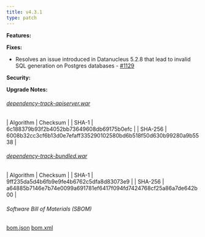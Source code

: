 ```yaml
---
title: v4.3.1
type: patch
---
```


**Features:**

**Fixes:**
* Resolves an issue introduced in Datanucleus 5.2.8 that lead to invalid SQL generation on Postgres databases - [#1129](https://github.com/DependencyTrack/dependency-track/issues/1129)

**Security:**

**Upgrade Notes:**


###### [dependency-track-apiserver.war](https://github.com/DependencyTrack/dependency-track/releases/download/4.3.1/dependency-track-apiserver.war)

| Algorithm | Checksum |
| SHA-1     | 6c188379b93f2b4052bb73649608db69175b0efc |
| SHA-256   | 6008b32cc3cf6b13d0e7efaff335290102580bd6b518f50d630b99280a9b5538 |

###### [dependency-track-bundled.war](https://github.com/DependencyTrack/dependency-track/releases/download/4.3.1/dependency-track-bundled.war)

| Algorithm | Checksum |
| SHA-1     | 9ff235da5d4b6fb9e9fe4b6762c5dfa8d83073e9 |
| SHA-256   | a64885b7146e7b74e0099a691781ef6417f094fd7424768cf25a86a7de642b00 |

###### Software Bill of Materials (SBOM) ######

[bom.json](https://github.com/DependencyTrack/dependency-track/releases/download/4.3.1/bom.json)
[bom.xml](https://github.com/DependencyTrack/dependency-track/releases/download/4.3.1/bom.xml)